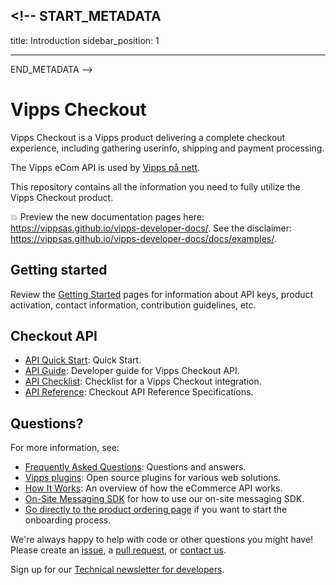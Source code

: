 ## <!-- START_METADATA

title: Introduction
sidebar_position: 1

---

END_METADATA -->

# Vipps Checkout

Vipps Checkout is a Vipps product delivering a complete checkout experience, including gathering userinfo, shipping and payment processing.

The Vipps eCom API is used by [Vipps på nett](https://vipps.no/produkter-og-tjenester/bedrift/ta-betalt-paa-nett/ta-betalt-paa-nett/).

This repository contains all the information you need to fully utilize the Vipps Checkout product.

<!-- START_COMMENT -->

💥 Preview the new documentation pages here: <https://vippsas.github.io/vipps-developer-docs/>.
See the disclaimer: <https://vippsas.github.io/vipps-developer-docs/docs/examples/>.

<!-- END_COMMENT -->

## Getting started

Review the [Getting Started](https://github.com/vippsas/vipps-developers/blob/master/vipps-getting-started.md) pages for information about API keys, product activation, contact information, contribution guidelines, etc.

## Checkout API

* [API Quick Start](vipps-checkout-api-quick-start.md): Quick Start.
* [API Guide](vipps-checkout-api.md): Developer guide for Vipps Checkout API.
* [API Checklist](vipps-checkout-api-checklist.md): Checklist for a Vipps Checkout integration.
* [API Reference](https://vippsas.github.io/vipps-developer-docs/api/checkout): Checkout API Reference Specifications.

## Questions?

For more information, see:

* [Frequently Asked Questions](vipps-checkout-api-faq.md): Questions and answers.
* [Vipps plugins](https://github.com/vippsas/vipps-plugins): Open source plugins for various web solutions.
* [How It Works](https://github.com/vippsas/vipps-ecom-api/blob/master/vipps-ecom-api-howitworks.md): An overview of how the eCommerce API works.
* [On-Site Messaging SDK](vipps-checkout-on-site-messaging.md) for how to use our on-site messaging SDK.
* [Go directly to the product ordering page](https://portal.vipps.no/register/vippscheckout) if you want to start the onboarding process.

We're always happy to help with code or other questions you might have!
Please create an [issue](https://github.com/vippsas/vipps-checkout-api/issues),
a [pull request](https://github.com/vippsas/vipps-checkout-api/pulls),
or [contact us](https://github.com/vippsas/vipps-developers/blob/master/contact.md).

Sign up for our [Technical newsletter for developers](https://github.com/vippsas/vipps-developers/tree/master/newsletters).
